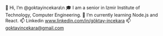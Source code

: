 👋 Hi, I’m @goktayincekara\n
🎓 I am a senior in Izmir Institute of Technology, Computer Engineering.
🌱 I’m currently learning Node.js and React.
📫 Linkedin www.linkedin.com/in/göktay-incekara
📫 goktayincekara@gmail.com
